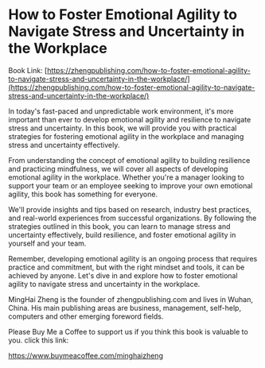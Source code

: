 # How to Foster Emotional Agility to Navigate Stress and Uncertainty in the Workplace

Book Link: [https://zhengpublishing.com/how-to-foster-emotional-agility-to-navigate-stress-and-uncertainty-in-the-workplace/](https://zhengpublishing.com/how-to-foster-emotional-agility-to-navigate-stress-and-uncertainty-in-the-workplace/)

In today's fast-paced and unpredictable work environment, it's more important than ever to develop emotional agility and resilience to navigate stress and uncertainty. In this book, we will provide you with practical strategies for fostering emotional agility in the workplace and managing stress and uncertainty effectively.

From understanding the concept of emotional agility to building resilience and practicing mindfulness, we will cover all aspects of developing emotional agility in the workplace. Whether you're a manager looking to support your team or an employee seeking to improve your own emotional agility, this book has something for everyone.

We'll provide insights and tips based on research, industry best practices, and real-world experiences from successful organizations. By following the strategies outlined in this book, you can learn to manage stress and uncertainty effectively, build resilience, and foster emotional agility in yourself and your team.

Remember, developing emotional agility is an ongoing process that requires practice and commitment, but with the right mindset and tools, it can be achieved by anyone. Let's dive in and explore how to foster emotional agility to navigate stress and uncertainty in the workplace.

MingHai Zheng is the founder of zhengpublishing.com and lives in Wuhan, China. His main publishing areas are business, management, self-help, computers and other emerging foreword fields.

Please Buy Me a Coffee to support us if you think this book is valuable to you. click this link:

https://www.buymeacoffee.com/minghaizheng
